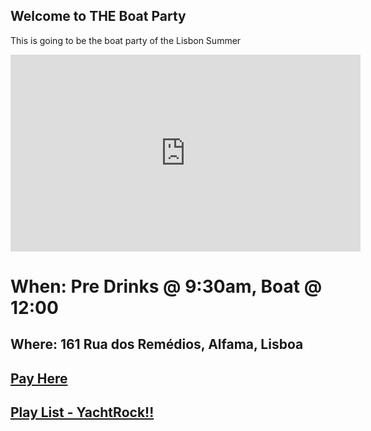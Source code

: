 ## Welcome to THE Boat Party 


This is going to be the boat party of the Lisbon Summer 

<p align = "center">
<iframe width="560" height="315"
src="https://www.youtube.com/embed/MUQfKFzIOeU" 
frameborder="0" 
allow="accelerometer; autoplay; encrypted-media; gyroscope; picture-in-picture" 
allowfullscreen></iframe>
</p>




# When: Pre Drinks @ 9:30am, Boat @ 12:00
## Where: 161 Rua dos Remédios, Alfama, Lisboa

## [Pay Here](https://revolut.me/r/qV9mf0fdMF)


## [Play List - YachtRock!!](https://open.spotify.com/playlist/37i9dQZF1DXb3m918yXHxA)


